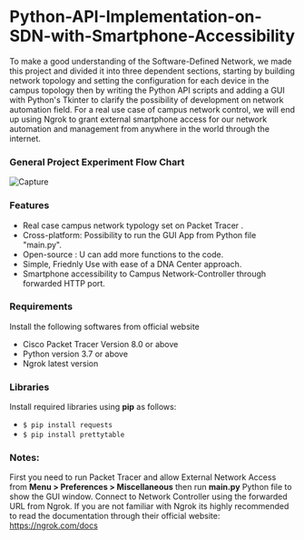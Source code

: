 # Python-API-Implementation-on-SDN-with-Smartphone-Accessibility
To make a good understanding of the Software-Defined Network, we made this project and divided it into three dependent sections, starting by building network topology and setting the configuration for each device in the campus topology then by writing the Python API scripts and adding a GUI with Python's Tkinter to clarify the possibility of development on  network automation field. For a real use case of campus network control, we will end up using Ngrok  to grant external smartphone access for our network automation and management from anywhere  in the world through the internet.


### General Project Experiment Flow Chart
![Capture](https://user-images.githubusercontent.com/115791314/197318480-6731f4f1-d105-4519-8f59-7a056a64b742.PNG)

### Features
- Real case campus network typology set on Packet Tracer .
- Cross-platform: Possibility to run the GUI App from Python file "main.py".
- Open-source : U can add more functions to the code.
- Simple, Friednly Use with ease of a DNA Center approach.
- Smartphone accessibility to Campus Network-Controller through forwarded HTTP port.

### Requirements
Install the following softwares from official website
- Cisco Packet Tracer Version 8.0 or above
- Python version 3.7 or above
- Ngrok latest version

### Libraries
Install required libraries using **pip** as follows:
- `$ pip install requests`
- `$ pip install prettytable`

### Notes:
 First you need to run Packet Tracer and allow External Network Access from **Menu > Preferences > Miscellaneous** then run **main.py** Python file to show the GUI window.
 Connect to Network Controller using the forwarded URL from Ngrok.
If you are not familiar with Ngrok its highly recommended to read the documentation through their official website: https://ngrok.com/docs




